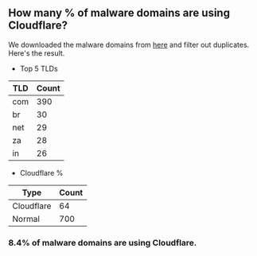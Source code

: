 ## How many % of malware domains are using Cloudflare?


We downloaded the malware domains from [here](https://urlhaus.abuse.ch) and filter out duplicates.
Here's the result.


[//]: # (start replacement)


- Top 5 TLDs

| TLD | Count |
| --- | --- |
| com | 390 |
| br | 30 |
| net | 29 |
| za | 28 |
| in | 26 |


- Cloudflare %

| Type | Count |
| --- | --- |
| Cloudflare | 64 |
| Normal | 700 |


### 8.4% of malware domains are using Cloudflare.